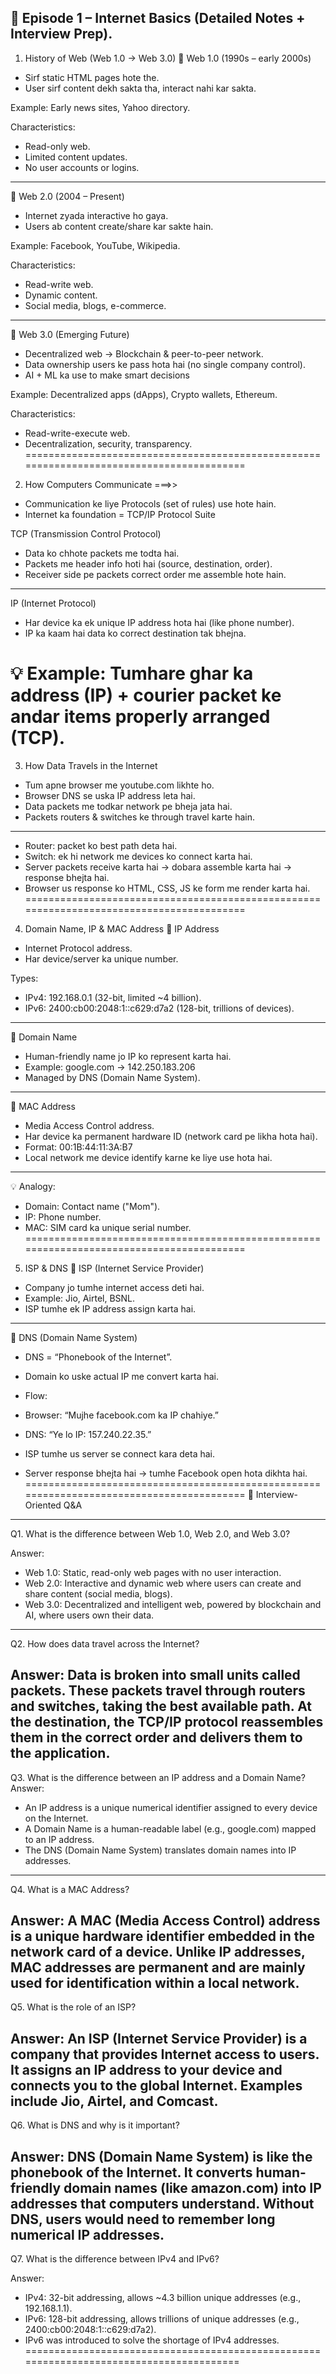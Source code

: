 📒 Episode 1 – Internet Basics (Detailed Notes + Interview Prep).
-----------------------------------------------------------------------------------------
1. History of Web (Web 1.0 → Web 3.0)
🔹 Web 1.0 (1990s – early 2000s)
 * Sirf static HTML pages hote the.
 * User sirf content dekh sakta tha, interact nahi kar sakta.

Example: Early news sites, Yahoo directory.

Characteristics:

* Read-only web.
* Limited content updates.
* No user accounts or logins.
-----------------------------------------------------------------------------------------
🔹 Web 2.0 (2004 – Present)

 * Internet zyada interactive ho gaya.
 * Users ab content create/share kar sakte hain.

Example: Facebook, YouTube, Wikipedia.

Characteristics:

* Read-write web.
* Dynamic content.
* Social media, blogs, e-commerce.
-----------------------------------------------------------------------------------------
🔹 Web 3.0 (Emerging Future)

* Decentralized web → Blockchain & peer-to-peer network.
* Data ownership users ke pass hota hai (no single company control).
* AI + ML ka use to make smart decisions

Example: Decentralized apps (dApps), Crypto wallets, Ethereum.

Characteristics:

* Read-write-execute web.
* Decentralization, security, transparency.
=========================================================================================
2. How Computers Communicate ===>>

* Communication ke liye Protocols (set of rules) use hote hain.
* Internet ka foundation = TCP/IP Protocol Suite

TCP (Transmission Control Protocol)

* Data ko chhote packets me todta hai.
* Packets me header info hoti hai (source, destination, order).
* Receiver side pe packets correct order me assemble hote hain.
-----------------------------------------------------------------------------------------
IP (Internet Protocol)

* Har device ka ek unique IP address hota hai (like phone number).
* IP ka kaam hai data ko correct destination tak bhejna.

💡 Example:
Tumhare ghar ka address (IP) + courier packet ke andar items properly arranged (TCP).
=========================================================================================
3. How Data Travels in the Internet

* Tum apne browser me youtube.com likhte ho.
* Browser DNS se uska IP address leta hai.
* Data packets me todkar network pe bheja jata hai.
* Packets routers & switches ke through travel karte hain.
-----------------------------------------------------------------------------------------
* Router: packet ko best path deta hai.
* Switch: ek hi network me devices ko connect karta hai.
* Server packets receive karta hai → dobara assemble karta hai → response bhejta hai.
* Browser us response ko HTML, CSS, JS ke form me render karta hai.
=========================================================================================
4. Domain Name, IP & MAC Address
🔹 IP Address

* Internet Protocol address.
* Har device/server ka unique number.

Types:

* IPv4: 192.168.0.1 (32-bit, limited ~4 billion).
* IPv6: 2400:cb00:2048:1::c629:d7a2 (128-bit, trillions of devices).
-----------------------------------------------------------------------------------------
🔹 Domain Name

* Human-friendly name jo IP ko represent karta hai.
* Example: google.com → 142.250.183.206
* Managed by DNS (Domain Name System).
-----------------------------------------------------------------------------------------
🔹 MAC Address

* Media Access Control address.
* Har device ka permanent hardware ID (network card pe likha hota hai).
* Format: 00:1B:44:11:3A:B7
* Local network me device identify karne ke liye use hota hai.
-----------------------------------------------------------------------------------------
💡 Analogy:

* Domain: Contact name ("Mom").
* IP: Phone number.
* MAC: SIM card ka unique serial number.
=========================================================================================
5. ISP & DNS
🔹 ISP (Internet Service Provider)

* Company jo tumhe internet access deti hai.
* Example: Jio, Airtel, BSNL.
* ISP tumhe ek IP address assign karta hai.
-----------------------------------------------------------------------------------------
🔹 DNS (Domain Name System)

* DNS = “Phonebook of the Internet”.
* Domain ko uske actual IP me convert karta hai.

* Flow:

* Browser: “Mujhe facebook.com ka IP chahiye.”
* DNS: “Ye lo IP: 157.240.22.35.”
* ISP tumhe us server se connect kara deta hai.
* Server response bhejta hai → tumhe Facebook open hota dikhta hai.
=========================================================================================
🎯 Interview-Oriented Q&A
-----------------------------------------------------------------------------------------
Q1. What is the difference between Web 1.0, Web 2.0, and Web 3.0?

Answer:

* Web 1.0: Static, read-only web pages with no user interaction.
* Web 2.0: Interactive and dynamic web where users can create and share content (social  media, blogs).
* Web 3.0: Decentralized and intelligent web, powered by blockchain and AI, where users own their data.
-----------------------------------------------------------------------------------------
Q2. How does data travel across the Internet?

Answer:
Data is broken into small units called packets. These packets travel through routers and switches, taking the best available path. At the destination, the TCP/IP protocol reassembles them in the correct order and delivers them to the application.
-----------------------------------------------------------------------------------------
Q3. What is the difference between an IP address and a Domain Name?
Answer:

* An IP address is a unique numerical identifier assigned to every device on the Internet.
* A Domain Name is a human-readable label (e.g., google.com) mapped to an IP address.
* The DNS (Domain Name System) translates domain names into IP addresses.
-----------------------------------------------------------------------------------------
Q4. What is a MAC Address?

Answer:
A MAC (Media Access Control) address is a unique hardware identifier embedded in the network card of a device. Unlike IP addresses, MAC addresses are permanent and are mainly used for identification within a local network.
-----------------------------------------------------------------------------------------
Q5. What is the role of an ISP?

Answer:
An ISP (Internet Service Provider) is a company that provides Internet access to users. It assigns an IP address to your device and connects you to the global Internet. Examples include Jio, Airtel, and Comcast.
-----------------------------------------------------------------------------------------
Q6. What is DNS and why is it important?

Answer:
DNS (Domain Name System) is like the phonebook of the Internet. It converts human-friendly domain names (like amazon.com) into IP addresses that computers understand. Without DNS, users would need to remember long numerical IP addresses.
-----------------------------------------------------------------------------------------
Q7. What is the difference between IPv4 and IPv6?

Answer:

* IPv4: 32-bit addressing, allows ~4.3 billion unique addresses (e.g., 192.168.1.1).
* IPv6: 128-bit addressing, allows trillions of unique addresses (e.g., 2400:cb00:2048:1::c629:d7a2).
* IPv6 was introduced to solve the shortage of IPv4 addresses.
========================================================================================
